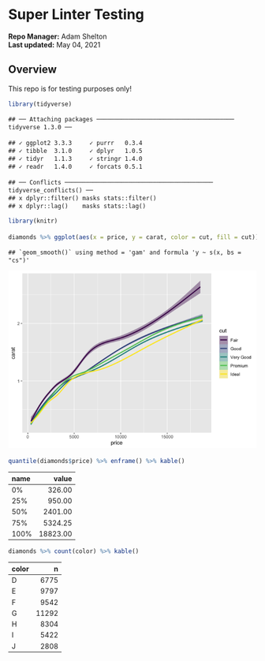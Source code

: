 Super Linter Testing
================
**Repo Manager:** Adam Shelton <br />
**Last updated:** May 04, 2021

## Overview

This repo is for testing purposes only!

``` r
library(tidyverse)
```

    ## ── Attaching packages ─────────────────────────────────────── tidyverse 1.3.0 ──

    ## ✓ ggplot2 3.3.3     ✓ purrr   0.3.4
    ## ✓ tibble  3.1.0     ✓ dplyr   1.0.5
    ## ✓ tidyr   1.1.3     ✓ stringr 1.4.0
    ## ✓ readr   1.4.0     ✓ forcats 0.5.1

    ## ── Conflicts ────────────────────────────────────────── tidyverse_conflicts() ──
    ## x dplyr::filter() masks stats::filter()
    ## x dplyr::lag()    masks stats::lag()

``` r
library(knitr)

diamonds %>% ggplot(aes(x = price, y = carat, color = cut, fill = cut)) + geom_smooth()
```

    ## `geom_smooth()` using method = 'gam' and formula 'y ~ s(x, bs = "cs")'

![](README_files/figure-gfm/test1-1.png)<!-- -->

``` r
quantile(diamonds$price) %>% enframe() %>% kable()
```

| name |    value |
|:-----|---------:|
| 0%   |   326.00 |
| 25%  |   950.00 |
| 50%  |  2401.00 |
| 75%  |  5324.25 |
| 100% | 18823.00 |

``` r
diamonds %>% count(color) %>% kable()
```

| color |     n |
|:------|------:|
| D     |  6775 |
| E     |  9797 |
| F     |  9542 |
| G     | 11292 |
| H     |  8304 |
| I     |  5422 |
| J     |  2808 |

